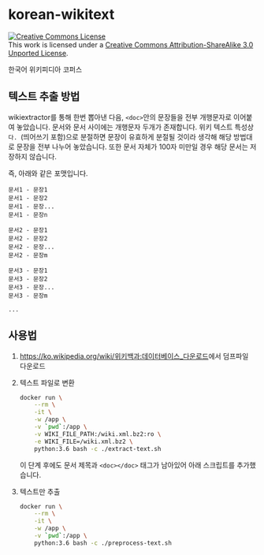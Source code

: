 # korean-wikitext

<a rel="license" href="http://creativecommons.org/licenses/by-sa/3.0/"><img alt="Creative Commons License" style="border-width:0" src="https://i.creativecommons.org/l/by-sa/3.0/88x31.png" /></a><br />This work is licensed under a <a rel="license" href="http://creativecommons.org/licenses/by-sa/3.0/">Creative Commons Attribution-ShareAlike 3.0 Unported License</a>.

한국어 위키피디아 코퍼스

## 텍스트 추출 방법

wikiextractor를 통해 한번 뽑아낸 다음, `<doc>`안의 문장들을 전부 개행문자로 이어붙여 놓았습니다. 문서와 문서 사이에는 개행문자 두개가 존재합니다. 위키 텍스트 특성상 `다. `(띄어쓰기 포함)으로 분절하면 문장이 유효하게 분절될 것이라 생각해 해당 방법대로 문장을 전부 나누어 놓았습니다. 또한 문서 자체가 100자 미만일 경우 해당 문서는 저장하지 않습니다.

즉, 아래와 같은 포맷입니다.

```text
문서1 - 문장1
문서1 - 문장2
문서1 - 문장...
문서1 - 문장n

문서2 - 문장1
문서2 - 문장2
문서2 - 문장...
문서2 - 문장m

문서3 - 문장1
문서3 - 문장2
문서3 - 문장...
문서3 - 문장m

...
```

## 사용법

1. <https://ko.wikipedia.org/wiki/위키백과:데이터베이스_다운로드>에서 덤프파일 다운로드
2. 텍스트 파일로 변환

    ```sh
    docker run \
        --rm \
        -it \
        -w /app \
        -v `pwd`:/app \
        -v WIKI_FILE_PATH:/wiki.xml.bz2:ro \
        -e WIKI_FILE=/wiki.xml.bz2 \
        python:3.6 bash -c ./extract-text.sh
    ```

    이 단계 후에도 문서 제목과 `<doc></doc>` 태그가 남아있어 아래 스크립트를 추가했습니다.

3. 텍스트만 추출

    ```sh
    docker run \
        --rm \
        -it \
        -w /app \
        -v `pwd`:/app \
        python:3.6 bash -c ./preprocess-text.sh
    ```
